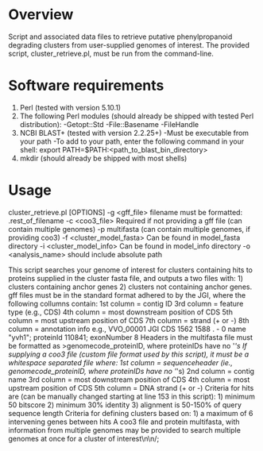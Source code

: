 # Overview
Script and associated data files to retrieve putative phenylpropanoid degrading clusters from user-supplied genomes of interest. 
The provided script, cluster_retrieve.pl, must be run from the command-line.

# Software requirements
1. Perl (tested with version 5.10.1)
2. The following Perl modules (should already be shipped with tested Perl distribution):
		-Getopt::Std
		-File::Basename
		-FileHandle
3. NCBI BLAST+ (tested with version 2.2.25+)
		-Must be executable from your path
		-To add to your path, enter the following command in your shell:
			export PATH=$PATH:<path_to_blast_bin_directory>
4. mkdir (should already be shipped with most shells)

# Usage
cluster_retrieve.pl [OPTIONS]
-g <gff_file> filename must be formatted: <omecode>.rest_of_filename
-c <coo3_file> Required if not providing a gff file (can contain multiple genomes)
-p <proteome> multifasta (can contain multiple genomes, if providing coo3)
-f <cluster_model_fasta> Can be found in model_fasta directory
-i <cluster_model_info> Can be found in model_info directory
-o <analysis_name> should include absolute path

This script searches your genome of interest for clusters containing
hits to proteins supplied in the cluster fasta file, and outputs a 
two files with: 
	1) clusters containing anchor genes
	2) clusters not containing anchor genes. 
gff files must be in the standard format adhered to by the JGI, where the following collumns contain:
	1st column = contig ID
	3rd column = feature type (e.g., CDS)
	4th column = most downstream position of CDS
	5th column = most upstream position of CDS
	7th column = strand (+ or -)
	8th column = annotation info
e.g., VVO_00001 JGI CDS 1562 1588 . - 0 name "yvh1"; proteinId 110841; exonNumber 8
Headers in the multifasta file must be formatted as 
	>genomecode_proteinID, where proteinIDs have no '_'s
If supplying a coo3 file (custom file format used by this script), it must be a whitespace separated file where:
	1st column = sequenceheader (ie., genomecode_proteinID, where proteinIDs have no '_'s)
	2nd column = contig name
	3rd column = most downstream position of CDS
	4th column = most upstream position of CDS
	5th column = DNA strand (+ or -)
Criteria for hits are (can be manually changed starting at line 153 in this script):
	1) minimum 50 bitscore
	2) minimum 30% identity 
	3) alignment is 50-150% of query sequence length 
Criteria for defining clusters based on:
	1) a maximum of 6 intervening genes between hits
A coo3 file and protein multifasta, with information from multiple genomes may be provided 
to search multiple genomes at once for a cluster of interest\n\n/;



